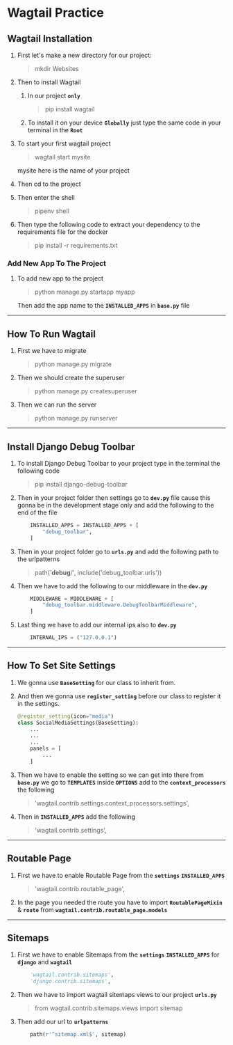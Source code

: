 # Wagtail Practice

## Wagtail Installation

1. First let's make a new directory for our project:
    > mkdir Websites

2. Then to install Wagtail
    1. In our project **`only`**
        > pip install wagtail
    2. To install it on your device **`Globally`** just type the same code in your terminal in the **`Root`**

3. To start your first wagtail project
    > wagtail start mysite

    mysite here is the name of your project

4. Then cd to the project

5. Then enter the shell
    > pipenv shell

6. Then type the following code to extract your dependency to the requirements file for the docker
    > pip install -r requirements.txt

### Add New App To The Project

1. To add new app to the project
    > python manage.py startapp myapp

    Then add the app name to the **`INSTALLED_APPS`** in **`base.py`** file

------------------------------------------

## How To Run Wagtail

1. First we have to migrate
    > python manage.py migrate
2. Then we should create the superuser
    > python manage.py createsuperuser
3. Then we can run the server
    > python manage.py runserver

------------------------------------------

## Install Django Debug Toolbar

1. To install Django Debug Toolbar to your project type in the terminal the following code
    > pip install django-debug-toolbar
2. Then in your project folder then settings go to **`dev.py`** file cause this gonna be in the development stage only and add the following to the end of the file

    ```python
        INSTALLED_APPS = INSTALLED_APPS + [
            "debug_toolbar",
        ]
    ```

3. Then in your project folder go to **`urls.py`** and add the following path to the urlpatterns
    > path('__debug__/', include('debug_toolbar.urls'))
4. Then we have to add the following to our middleware in the **`dev.py`**

    ```python
        MIDDLEWARE = MIDDLEWARE + [
            "debug_toolbar.middleware.DebugToolbarMiddleware",
        ]
    ```

5. Last thing we have to add our internal ips also to **`dev.py`**

    ```python
        INTERNAL_IPS = ("127.0.0.1")
    ```

------------------------------------------

## How To Set Site Settings

1. We gonna use **`BaseSetting`** for our class to inherit from.
2. And then we gonna use **`register_setting`** before our class to register it in the settings.

    ```python
    @register_setting(icon="media")
    class SocialMediaSettings(BaseSetting):
        ...
        ...
        ...
        panels = [
            ...
        ]
    ```

3. Then we have to enable the setting so we can get into there from **`base.py`** we go to **`TEMPLATES`** inside **`OPTIONS`** add to the **`context_processors`** the following
    > 'wagtail.contrib.settings.context_processors.settings',
4. Then in **`INSTALLED_APPS`** add the following
    > 'wagtail.contrib.settings',

------------------------------------------

## Routable Page

1. First we have to enable Routable Page from the **`settings`** **`INSTALLED_APPS`**
    > 'wagtail.contrib.routable_page',

2. In the page you needed the route you have to import **`RoutablePageMixin`** & **`route`** from **`wagtail.contrib.routable_page.models`**

------------------------------------------

## Sitemaps

1. First we have to enable Sitemaps from the **`settings`** **`INSTALLED_APPS`** for **`django`** and **`wagtail`**

    ```python
        'wagtail.contrib.sitemaps',
        'django.contrib.sitemaps',
    ```

2. Then we have to import wagtail sitemaps views to our project **`urls.py`**
    > from wagtail.contrib.sitemaps.views import sitemap

3. Then add our url to **`urlpatterns`**

    ```python
        path(r'^sitemap.xml$', sitemap)
    ```
